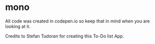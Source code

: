 # mono

All code was created in codepen.io so keep that in mind when you are looking at it.

Credits to Stefan Tudoran for creating this To-Do list App.
